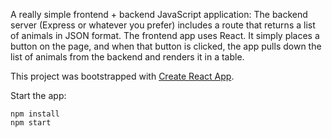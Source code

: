 A really simple frontend + backend JavaScript application: The backend server (Express or whatever you prefer) includes a route that returns a list of animals in JSON format. The frontend app uses React. It simply places a button on the page, and when that button is clicked, the app pulls down the list of animals from the backend and renders it in a table.

This project was bootstrapped with [Create React App](https://github.com/facebook/create-react-app).

Start the app:
```
npm install
npm start
```
